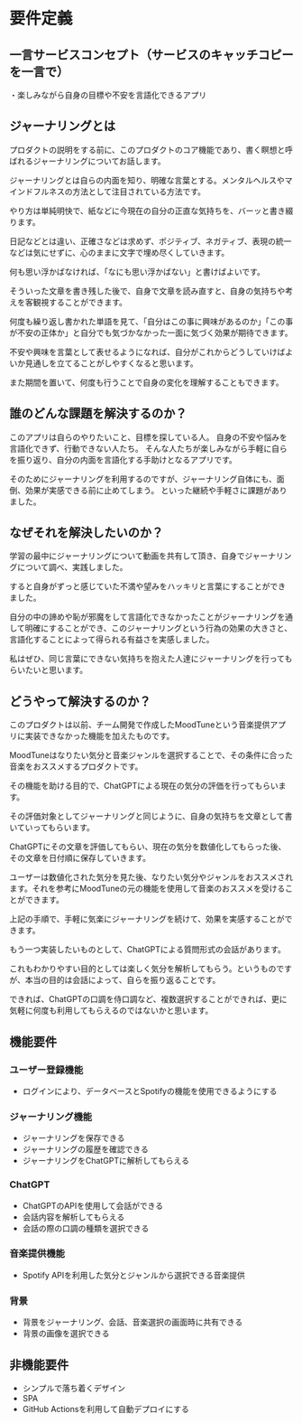 # 要件定義
## 一言サービスコンセプト（サービスのキャッチコピーを一言で）
・楽しみながら自身の目標や不安を言語化できるアプリ

## ジャーナリングとは
プロダクトの説明をする前に、このプロダクトのコア機能であり、書く瞑想と呼ばれるジャーナリングについてお話します。

ジャーナリングとは自らの内面を知り、明確な言葉とする。メンタルヘルスやマインドフルネスの方法として注目されている方法です。

やり方は単純明快で、紙などに今現在の自分の正直な気持ちを、バーッと書き綴ります。

日記などとは違い、正確さなどは求めず、ポジティブ、ネガティブ、表現の統一などは気にせずに、心のままに文字で埋め尽くしていきます。

何も思い浮かばなければ、「なにも思い浮かばない」と書けばよいです。

そういった文章を書き残した後で、自身で文章を読み直すと、自身の気持ちや考えを客観視することができます。

何度も繰り返し書かれた単語を見て、「自分はこの事に興味があるのか」「この事が不安の正体か」と自分でも気づかなかった一面に気づく効果が期待できます。

不安や興味を言葉として表せるようになれば、自分がこれからどうしていけばよいか見通しを立てることがしやすくなると思います。

また期間を置いて、何度も行うことで自身の変化を理解することもできます。
## 誰のどんな課題を解決するのか？
このアプリは自らのやりたいこと、目標を探している人。
自身の不安や悩みを言語化できず、行動できない人たち。
そんな人たちが楽しみながら手軽に自らを振り返り、自分の内面を言語化する手助けとなるアプリです。

そのためにジャーナリングを利用するのですが、ジャーナリング自体にも、面倒、効果が実感できる前に止めてしまう。
といった継続や手軽さに課題がありました。
## なぜそれを解決したいのか？
学習の最中にジャーナリングについて動画を共有して頂き、自身でジャーナリングについて調べ、実践しました。

すると自身がずっと感じていた不満や望みをハッキリと言葉にすることができました。

自分の中の諦めや恥が邪魔をして言語化できなかったことがジャーナリングを通して明確にすることができ、このジャーナリングという行為の効果の大きさと、言語化することによって得られる有益さを実感しました。

私はぜひ、同じ言葉にできない気持ちを抱えた人達にジャーナリングを行ってもらいたいと思います。
## どうやって解決するのか？
このプロダクトは以前、チーム開発で作成したMoodTuneという音楽提供アプリに実装できなかった機能を加えたものです。

MoodTuneはなりたい気分と音楽ジャンルを選択することで、その条件に合った音楽をおススメするプロダクトです。

その機能を助ける目的で、ChatGPTによる現在の気分の評価を行ってもらいます。

その評価対象としてジャーナリングと同じように、自身の気持ちを文章として書いていってもらいます。

ChatGPTにその文章を評価してもらい、現在の気分を数値化してもらった後、その文章を日付順に保存していきます。

ユーザーは数値化された気分を見た後、なりたい気分やジャンルをおススメされます。それを参考にMoodTuneの元の機能を使用して音楽のおススメを受けることができます。

上記の手順で、手軽に気楽にジャーナリングを続けて、効果を実感することができます。

もう一つ実装したいものとして、ChatGPTによる質問形式の会話があります。

これもわかりやすい目的としては楽しく気分を解析してもらう。というものですが、本当の目的は会話によって、自らを振り返ることです。

できれば、ChatGPTの口調を侍口調など、複数選択することができれば、更に気軽に何度も利用してもらえるのではないかと思います。
## 機能要件
### ユーザー登録機能
- ログインにより、データベースとSpotifyの機能を使用できるようにする

### ジャーナリング機能
- ジャーナリングを保存できる
- ジャーナリングの履歴を確認できる
- ジャーナリングをChatGPTに解析してもらえる

### ChatGPT
- ChatGPTのAPIを使用して会話ができる
- 会話内容を解析してもらえる
- 会話の際の口調の種類を選択できる

### 音楽提供機能
- Spotify APIを利用した気分とジャンルから選択できる音楽提供

### 背景
- 背景をジャーナリング、会話、音楽選択の画面時に共有できる
- 背景の画像を選択できる
## 非機能要件
- シンプルで落ち着くデザイン
- SPA
- GitHub Actionsを利用して自動デプロイにする
